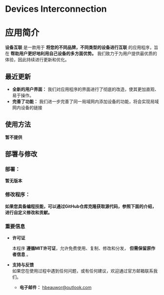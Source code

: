 # Devices Interconnection

# 应用简介
 **设备互联** 是一款用于 **将您的不同品牌，不同类型的设备进行互联** 的应用程序，旨在 **帮助用户更好地利用自己设备的多方面优势。** 我们致力于为用户提供最优质的体验，因此持续进行更新和优化。
## 最近更新
 - **全新的用户界面：** 
    我们对应用程序的界面进行了彻底的改造，使其更加直观、易于操作。
 - **完善了功能：** 
    我们进一步完善了同一局域网内添加设备的功能，将会实现局域网内设备的链接
## 使用方法
**暂不提供**
## 部署与修改
### 部署：
 **暂无版本**
### 修改程序：
 **如果您具备编程技能，可以通过GitHub仓库克隆获取源代码，参照下面的介绍，进行自定义修改和贡献。**
 
 
### 重要信息
 - **许可证**  
 
    本程序 **遵循MIT许可证**，允许免费使用、复制、修改和分发， **但需保留原作者信息** 。
 - **支持与反馈**  
    如果您在使用过程中遇到任何问题，或有任何建议，欢迎通过官方邮箱联系我们。
    + **电子邮件：**   hbeauwor@outlook.com
